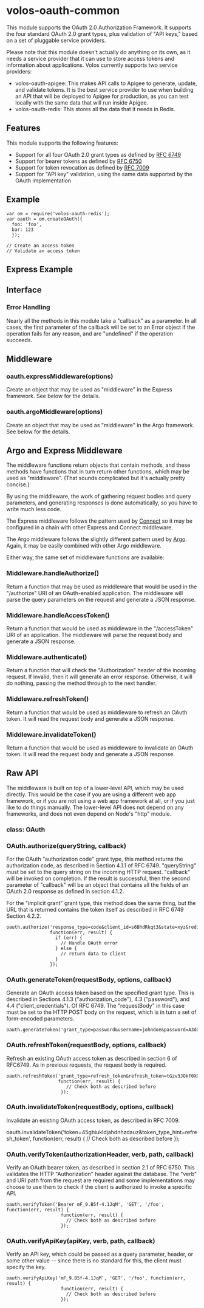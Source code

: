 # volos-oauth-common

This module supports the OAuth 2.0 Authorization Framework. It supports the four standard OAuth 2.0 grant types,
plus validation of "API keys," based on a set of pluggable service providers.

Please note that this module doesn't actually do anything on its own, as it needs a service provider that it
can use to store access tokens and information about applications. Volos currently supports two service providers:

* volos-oauth-apigee: This makes API calls to Apigee to generate, update, and validate tokens. It is the best
service provider to use when building an API that will be deployed to Apigee for production, as you can test
locally with the same data that will run inside Apigee.
* volos-oauth-redis: This stores all the data that it needs in Redis.

## Features

This module supports the following features:

* Support for all four OAuth 2.0 grant types as defined by [RFC 6749](http://tools.ietf.org/html/rfc6749)
* Support for bearer tokens as defined by [RFC 6750](http://tools.ietf.org/html/rfc6750)
* Support for token revocation as defined by [RFC 7009](http://tools.ietf.org/html/rfc7009)
* Support for "API key" validation, using the same data supported by the OAuth implementation

## Example

    var om = require('volos-oauth-redis');
    var oauth = om.createOAuth({
      foo: 'foo',
      bar: 123
      });

    // Create an access token
    // Validate an access token

## Express Example

## Interface

### Error Handling

Nearly all the methods in this module take a "callback" as a parameter. In all cases, the first parameter of
the callback will be set to an Error object if the operation fails for any reason, and are "undefined" if the
operation succeeds.

## Middleware

### oauth.expressMiddleware(options)

Create an object that may be used as "middleware" in the Express framework. See below for the details.

### oauth.argoMiddleware(options)

Create an object that may be used as "middleware" in the Argo framework. See below for the details.

## Argo and Express Middleware

The middleware functions return objects that contain methods, and these methods have functions that
in turn return other functions, which may be used as "middleware". (That sounds complicated but it's
actually pretty concise.)

By using the middleware, the work of gathering request bodies and query parameters, and generating responses
is done automatically, so you have to write much less code.

The Express middleware follows the pattern used by [Connect](http://www.senchalabs.org/connect/) so it may be
configured in a chain with other Express and Connect middleware.

The Argo middleware follows the slightly different pattern used by [Argo](https://github.com/argo/argo). Again,
it may be easily combined with other Argo middleware.

Either way, the same set of middleware functions are available:

### Middleware.handleAuthorize()

Return a function that may be used as middleware that would be used in the "/authorize" URI of an OAuth-enabled
application. The middleware will parse the query parameters on the request and generate a JSON response.

### Middleware.handleAccessToken()

Return a function that would be used as middleware in the "/accessToken" URI of an application. The middleware
will parse the request body and generate a JSON response.

### Middleware.authenticate()

Return a function that will check the "Authorization" header of the incoming request. If invalid, then it will
generate an error response. Otherwise, it will do nothing, passing the method through to the next handler.

### Middleware.refreshToken()

Return a function that would be used as middleware to refresh an OAuth token. It will read the request body
and generate a JSON response.

### Middleware.invalidateToken()

Return a function that would be used as middleware to invalidate an OAuth token. It will read the request body
and generate a JSON response.

## Raw API

The middleware is built on top of a lower-level API, which may be used directly. This would be the case if you
are using a different web app framework, or if you are not using a web app framework at all, or if you
just like to do things manually. The lower-level API does not depend on any frameworks, and does not even
depend on Node's "http" module.

### class: OAuth

### OAuth.authorize(queryString, callback)

For the OAuth "authorization code" grant type, this method returns the authorization code, as described
in Section 4.1.1 of RFC 6749. "queryString" must be set to the query string on the incoming HTTP request.
"callback" will be invoked on completion. If the result is successful, then the second parameter of
"callback" will be an object that contains all the fields of an OAuth 2.0 response as defined in section
4.1.2.

For the "implicit grant" grant type, this method does the same thing, but the URL that is returned contains
the token itself as described in RFC 6749 Section 4.2.2.

    oauth.authorize('response_type=code&client_id=s6BhdRkqt3&state=xyz&redirect_uri=https%3A%2F%2Fclient%2Eexample%2Ecom%2Fcb',
                    function(err, result) {
                      if (err) {
                        // Handle OAuth error
                      } else {
                        // return data to client
                      }
                    });

### OAuth.generateToken(requestBody, options, callback)

Generate an OAuth access token based on the specified grant type. This is described
in Sections 4.1.3 ("authorization_code"), 4.3 ("password"), and 4.4 ("client_credentials"). Of RFC 6749.
The "requestBody" in this case must be set to the HTTP POST body on the request, which is in turn a
set of form-encoded parameters.

    oauth.generateToken('grant_type=password&username=johndoe&password=A3ddj3w',


### OAuth.refreshToken(requestBody, options, callback)

Refresh an existing OAuth access token as described in section 6 of RFC6749. As in previous requests,
the request body is required.

    oauth.refreshToken('grant_type=refresh_token&refresh_token=tGzv3JOkF0XG5Qx2TlKWIA',
                       function(err, result) {
                          // Check both as described before
                        });

### OAuth.invalidateToken(requestBody, options, callback)

Invalidate an existing OAuth access token, as described in RFC 7009.

   oauth.invalidateToken('token=45ghiukldjahdnhzdauz&token_type_hint=refresh_token',
                        function(err, result) {
                          // Check both as described before
                        });

### OAuth.verifyToken(authorizationHeader, verb, path, callback)

Verify an OAuth bearer token, as described in section 2.1 of RFC 6750. This validates the HTTP "Authorization"
header against the database. The "verb" and URI path from the request are required and some implementations
may choose to use them to check if the client is authorized to invoke a specific API.

    oauth.verifyToken('Bearer mF_9.B5f-4.1JqM', 'GET', '/foo', function(err, result) {
                        function(err, result) {
                          // Check both as described before
                        });

### OAuth.verifyApiKey(apiKey, verb, path, callback)

Verify an API key, which could be passed as a query parameter, header, or some other value -- since there
is no standard for this, the client must specify the key.

    oauth.verifyApiKey('mF_9.B5f-4.1JqM', 'GET', '/foo', function(err, result) {
                        function(err, result) {
                          // Check both as described before
                        });


